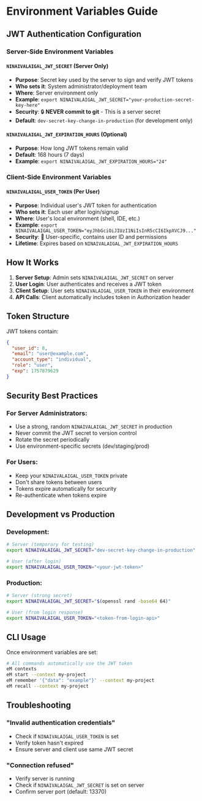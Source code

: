 # Environment Variables Guide

## JWT Authentication Configuration

### Server-Side Environment Variables

#### `NINAIVALAIGAL_JWT_SECRET` (Server Only)
- **Purpose**: Secret key used by the server to sign and verify JWT tokens
- **Who sets it**: System administrator/deployment team
- **Where**: Server environment only
- **Example**: `export NINAIVALAIGAL_JWT_SECRET="your-production-secret-key-here"`
- **Security**: 🔒 **NEVER commit to git** - This is a server secret
- **Default**: `dev-secret-key-change-in-production` (for development only)

#### `NINAIVALAIGAL_JWT_EXPIRATION_HOURS` (Optional)
- **Purpose**: How long JWT tokens remain valid
- **Default**: 168 hours (7 days)
- **Example**: `export NINAIVALAIGAL_JWT_EXPIRATION_HOURS="24"`

### Client-Side Environment Variables

#### `NINAIVALAIGAL_USER_TOKEN` (Per User)
- **Purpose**: Individual user's JWT token for authentication
- **Who sets it**: Each user after login/signup
- **Where**: User's local environment (shell, IDE, etc.)
- **Example**: `export NINAIVALAIGAL_USER_TOKEN="eyJhbGciOiJIUzI1NiIsInR5cCI6IkpXVCJ9..."`
- **Security**: 🔐 User-specific, contains user ID and permissions
- **Lifetime**: Expires based on `NINAIVALAIGAL_JWT_EXPIRATION_HOURS`

## How It Works

1. **Server Setup**: Admin sets `NINAIVALAIGAL_JWT_SECRET` on server
2. **User Login**: User authenticates and receives a JWT token
3. **Client Setup**: User sets `NINAIVALAIGAL_USER_TOKEN` in their environment
4. **API Calls**: Client automatically includes token in Authorization header

## Token Structure

JWT tokens contain:
```json
{
  "user_id": 8,
  "email": "user@example.com",
  "account_type": "individual",
  "role": "user",
  "exp": 1757879629
}
```

## Security Best Practices

### For Server Administrators:
- Use a strong, random `NINAIVALAIGAL_JWT_SECRET` in production
- Never commit the JWT secret to version control
- Rotate the secret periodically
- Use environment-specific secrets (dev/staging/prod)

### For Users:
- Keep your `NINAIVALAIGAL_USER_TOKEN` private
- Don't share tokens between users
- Tokens expire automatically for security
- Re-authenticate when tokens expire

## Development vs Production

### Development:
```bash
# Server (temporary for testing)
export NINAIVALAIGAL_JWT_SECRET="dev-secret-key-change-in-production"

# User (after login)
export NINAIVALAIGAL_USER_TOKEN="<your-jwt-token>"
```

### Production:
```bash
# Server (strong secret)
export NINAIVALAIGAL_JWT_SECRET="$(openssl rand -base64 64)"

# User (from login response)
export NINAIVALAIGAL_USER_TOKEN="<token-from-login-api>"
```

## CLI Usage

Once environment variables are set:
```bash
# All commands automatically use the JWT token
eM contexts
eM start --context my-project
eM remember '{"data": "example"}' --context my-project
eM recall --context my-project
```

## Troubleshooting

### "Invalid authentication credentials"
- Check if `NINAIVALAIGAL_USER_TOKEN` is set
- Verify token hasn't expired
- Ensure server and client use same JWT secret

### "Connection refused"
- Verify server is running
- Check if `NINAIVALAIGAL_JWT_SECRET` is set on server
- Confirm server port (default: 13370)
